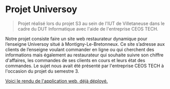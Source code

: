 # Projet Universoy

> Projet réalisé lors du projet S3 au sein de l'IUT de Villetaneuse dans le cadre du DUT Informatique avec l'aide de l'entreprise CEOS TECH.

Notre projet consiste faire un site web restaurateur dynamique pour l’enseigne Universoy situé à Montigny-Le-Bretonneux. Ce site s’adresse aux clients de l’enseigne voulant commander en ligne ou qui cherchent des informations mais également au restaurateur qui souhaite suivre
son chiffre d'affaires, les commandes de ses clients en cours et leurs état des commandes. Le sujet nous avait été présenté par l'entreprise CEOS TECH à l'occasion du projet du semestre 3.

[Voici le rendu de l'application web, déjà déployé.](https://universoy-41cba.web.app/)
